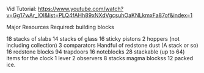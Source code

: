 Vid Tutorial: https://www.youtube.com/watch?v=Gg17wAr_IOI&list=PLQ4fAHh89xNXdVgcsuhOaKNLkmxFa87of&index=1

Major Resources Required:
building blocks
	
    
18 stacks of slabs 
14 stacks of glass 
16 sticky pistons 
2 hoppers (not including collection) 
3 comparators 
Handful of redstone dust (A stack or so) 
16 redstone blocks 
94 trapdoors 
16 noteblocks 
28 stackable (up to 64) items for the clock 1 lever 2 observers 
8 stacks magma blockss
12 packed ice.
